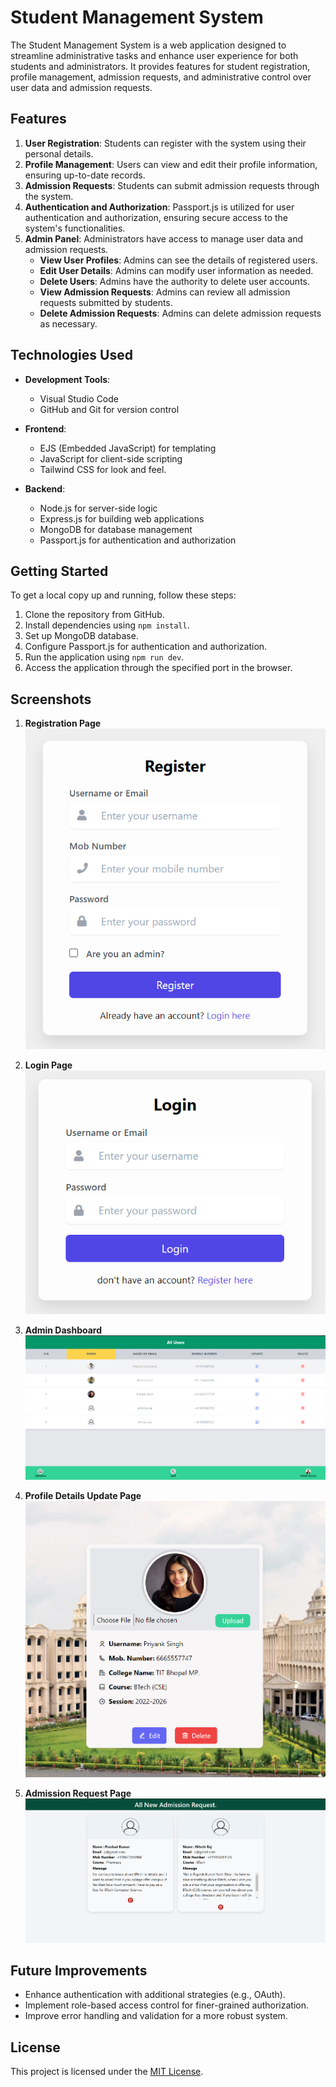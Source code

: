 # Student Management System 

The Student Management System is a web application designed to streamline administrative tasks and enhance user experience for both students and administrators. It provides features for student registration, profile management, admission requests, and administrative control over user data and admission requests.

## Features

1. **User Registration**: Students can register with the system using their personal details.
2. **Profile Management**: Users can view and edit their profile information, ensuring up-to-date records.
3. **Admission Requests**: Students can submit admission requests through the system.
4. **Authentication and Authorization**: Passport.js is utilized for user authentication and authorization, ensuring secure access to the system's functionalities.
5. **Admin Panel**: Administrators have access to manage user data and admission requests.
   - **View User Profiles**: Admins can see the details of registered users.
   - **Edit User Details**: Admins can modify user information as needed.
   - **Delete Users**: Admins have the authority to delete user accounts.
   - **View Admission Requests**: Admins can review all admission requests submitted by students.
   - **Delete Admission Requests**: Admins can delete admission requests as necessary.

## Technologies Used

- **Development Tools**:
  - Visual Studio Code
  - GitHub and Git for version control

- **Frontend**:
  - EJS (Embedded JavaScript) for templating
  - JavaScript for client-side scripting
  - Tailwind CSS for look and feel.

- **Backend**:
  - Node.js for server-side logic
  - Express.js for building web applications
  - MongoDB for database management
  - Passport.js for authentication and authorization

## Getting Started

To get a local copy up and running, follow these steps:

1. Clone the repository from GitHub.
2. Install dependencies using `npm install`.
3. Set up MongoDB database.
4. Configure Passport.js for authentication and authorization.
5. Run the application using `npm run dev`.
6. Access the application through the specified port in the browser.

## Screenshots

1. **Registration Page**  
   ![Registration Page](./public/images/Register.png)

2. **Login Page**  
   ![Login Page](./public/images/Login.png)
3. **Admin Dashboard**  
   ![Admin Dashboard](./public/images/AdminDashBord%20(1).png)

4. **Profile Details Update Page**  
   ![Profile Details Update Page](./public/images/Profile.png)

5. **Admission Request Page**  
   ![Admission Request Page](./public/images/AdmissionRequest.png)
## Future Improvements

- Enhance authentication with additional strategies (e.g., OAuth).
- Implement role-based access control for finer-grained authorization.
- Improve error handling and validation for a more robust system.

## License

This project is licensed under the [MIT License](https://opensource.org/licenses/MIT).
